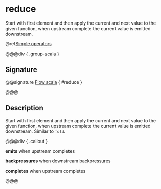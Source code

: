 # reduce

Start with first element and then apply the current and next value to the given function, when upstream complete the current value is emitted downstream.

@ref[Simple operators](../index.md#simple-operators)

@@@div { .group-scala }

## Signature

@@signature [Flow.scala](/akka-stream/src/main/scala/akka/stream/scaladsl/Flow.scala) { #reduce }

@@@

## Description

Start with first element and then apply the current and next value to the given function, when upstream
complete the current value is emitted downstream. Similar to `fold`.


@@@div { .callout }

**emits** when upstream completes

**backpressures** when downstream backpressures

**completes** when upstream completes

@@@

